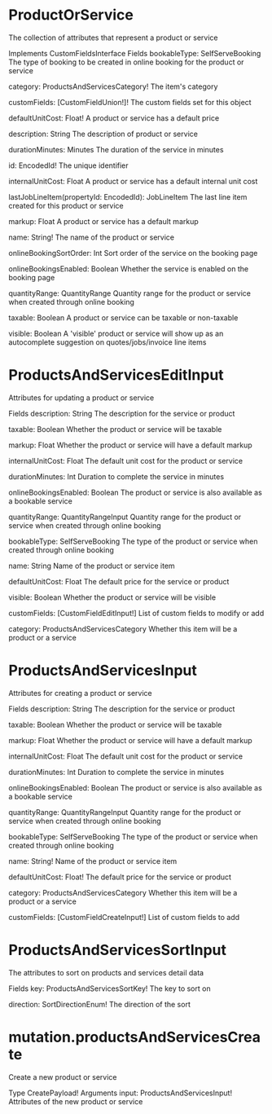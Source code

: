 
# ProductOrService
The collection of attributes that represent a product or service

Implements
CustomFieldsInterface
Fields
bookableType: SelfServeBooking
The type of booking to be created in online booking for the product or service

category: ProductsAndServicesCategory!
The item's category

customFields: [CustomFieldUnion!]!
The custom fields set for this object

defaultUnitCost: Float!
A product or service has a default price

description: String
The description of product or service

durationMinutes: Minutes
The duration of the service in minutes

id: EncodedId!
The unique identifier

internalUnitCost: Float
A product or service has a default internal unit cost

lastJobLineItem(propertyId: EncodedId): JobLineItem
The last line item created for this product or service

markup: Float
A product or service has a default markup

name: String!
The name of the product or service

onlineBookingSortOrder: Int
Sort order of the service on the booking page

onlineBookingsEnabled: Boolean
Whether the service is enabled on the booking page

quantityRange: QuantityRange
Quantity range for the product or service when created through online booking

taxable: Boolean
A product or service can be taxable or non-taxable

visible: Boolean
A 'visible' product or service will show up as an autocomplete suggestion on quotes/jobs/invoice line items

# ProductsAndServicesEditInput
Attributes for updating a product or service

Fields
description: String
The description for the service or product

taxable: Boolean
Whether the product or service will be taxable

markup: Float
Whether the product or service will have a default markup

internalUnitCost: Float
The default unit cost for the product or service

durationMinutes: Int
Duration to complete the service in minutes

onlineBookingsEnabled: Boolean
The product or service is also available as a bookable service

quantityRange: QuantityRangeInput
Quantity range for the product or service when created through online booking

bookableType: SelfServeBooking
The type of the product or service when created through online booking

name: String
Name of the product or service item

defaultUnitCost: Float
The default price for the service or product

visible: Boolean
Whether the product or service will be visible

customFields: [CustomFieldEditInput!]
List of custom fields to modify or add

category: ProductsAndServicesCategory
Whether this item will be a product or a service

# ProductsAndServicesInput
Attributes for creating a product or service

Fields
description: String
The description for the service or product

taxable: Boolean
Whether the product or service will be taxable

markup: Float
Whether the product or service will have a default markup

internalUnitCost: Float
The default unit cost for the product or service

durationMinutes: Int
Duration to complete the service in minutes

onlineBookingsEnabled: Boolean
The product or service is also available as a bookable service

quantityRange: QuantityRangeInput
Quantity range for the product or service when created through online booking

bookableType: SelfServeBooking
The type of the product or service when created through online booking

name: String!
Name of the product or service item

defaultUnitCost: Float!
The default price for the service or product

category: ProductsAndServicesCategory
Whether this item will be a product or a service

customFields: [CustomFieldCreateInput!]
List of custom fields to add

# ProductsAndServicesSortInput
The attributes to sort on products and services detail data

Fields
key: ProductsAndServicesSortKey!
The key to sort on

direction: SortDirectionEnum!
The direction of the sort

# mutation.productsAndServicesCreate
Create a new product or service

Type
CreatePayload!
Arguments
input: ProductsAndServicesInput!
Attributes of the new product or service